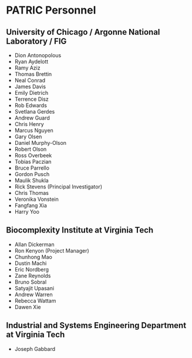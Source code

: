 # PATRIC Personnel

## University of Chicago / Argonne National Laboratory / FIG

- Dion Antonopolous
- Ryan Aydelott
- Ramy Aziz
- Thomas Brettin
- Neal Conrad
- James Davis
- Emily Dietrich
- Terrence Disz
- Rob Edwards
- Svetlana Gerdes
- Andrew Guard
- Chris Henry
- Marcus Nguyen
- Gary Olsen
- Daniel Murphy-Olson
- Robert Olson
- Ross Overbeek
- Tobias Paczian
- Bruce Parrello
- Gordon Pusch
- Maulik Shukla
- Rick Stevens (Principal Investigator)
- Chris Thomas
- Veronika Vonstein
- Fangfang Xia
- Harry Yoo

## Biocomplexity Institute at Virginia Tech

- Allan Dickerman
- Ron Kenyon (Project Manager)
- Chunhong Mao
- Dustin Machi
- Eric Nordberg
- Zane Reynolds
- Bruno Sobral
- Satyajit Upasani
- Andrew Warren
- Rebecca Wattam
- Dawen Xie

## Industrial and Systems Engineering Department at Virginia Tech

- Joseph Gabbard
